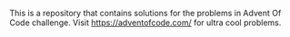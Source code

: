 This is a repository that contains solutions for the problems in Advent Of Code challenge.
Visit https://adventofcode.com/ for ultra cool problems.

